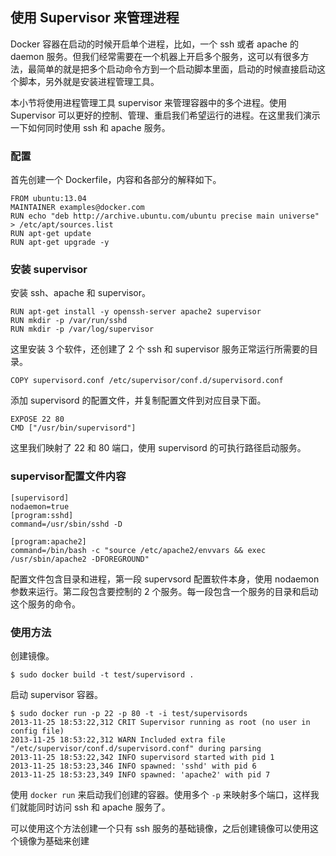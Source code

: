## 使用 Supervisor 来管理进程
Docker 容器在启动的时候开启单个进程，比如，一个 ssh 或者 apache 的 daemon 服务。但我们经常需要在一个机器上开启多个服务，这可以有很多方法，最简单的就是把多个启动命令方到一个启动脚本里面，启动的时候直接启动这个脚本，另外就是安装进程管理工具。

本小节将使用进程管理工具 supervisor 来管理容器中的多个进程。使用 Supervisor 可以更好的控制、管理、重启我们希望运行的进程。在这里我们演示一下如何同时使用 ssh 和 apache 服务。

### 配置
首先创建一个 Dockerfile，内容和各部分的解释如下。
```
FROM ubuntu:13.04
MAINTAINER examples@docker.com
RUN echo "deb http://archive.ubuntu.com/ubuntu precise main universe" > /etc/apt/sources.list
RUN apt-get update
RUN apt-get upgrade -y
```

### 安装 supervisor
安装 ssh、apache 和 supervisor。
```
RUN apt-get install -y openssh-server apache2 supervisor
RUN mkdir -p /var/run/sshd
RUN mkdir -p /var/log/supervisor
```

这里安装 3 个软件，还创建了 2 个 ssh 和 supervisor 服务正常运行所需要的目录。
```
COPY supervisord.conf /etc/supervisor/conf.d/supervisord.conf
```
添加 supervisord 的配置文件，并复制配置文件到对应目录下面。

```
EXPOSE 22 80
CMD ["/usr/bin/supervisord"]
```
这里我们映射了 22 和 80 端口，使用 supervisord 的可执行路径启动服务。


### supervisor配置文件内容
```
[supervisord]
nodaemon=true
[program:sshd]
command=/usr/sbin/sshd -D

[program:apache2]
command=/bin/bash -c "source /etc/apache2/envvars && exec /usr/sbin/apache2 -DFOREGROUND"
```
配置文件包含目录和进程，第一段 supervsord 配置软件本身，使用 nodaemon 参数来运行。第二段包含要控制的 2 个服务。每一段包含一个服务的目录和启动这个服务的命令。

### 使用方法
创建镜像。
```
$ sudo docker build -t test/supervisord .
```
启动 supervisor 容器。
```
$ sudo docker run -p 22 -p 80 -t -i test/supervisords
2013-11-25 18:53:22,312 CRIT Supervisor running as root (no user in config file)
2013-11-25 18:53:22,312 WARN Included extra file "/etc/supervisor/conf.d/supervisord.conf" during parsing
2013-11-25 18:53:22,342 INFO supervisord started with pid 1
2013-11-25 18:53:23,346 INFO spawned: 'sshd' with pid 6
2013-11-25 18:53:23,349 INFO spawned: 'apache2' with pid 7
```
使用 `docker run` 来启动我们创建的容器。使用多个 `-p` 来映射多个端口，这样我们就能同时访问 ssh 和 apache 服务了。

可以使用这个方法创建一个只有 ssh 服务的基础镜像，之后创建镜像可以使用这个镜像为基础来创建
